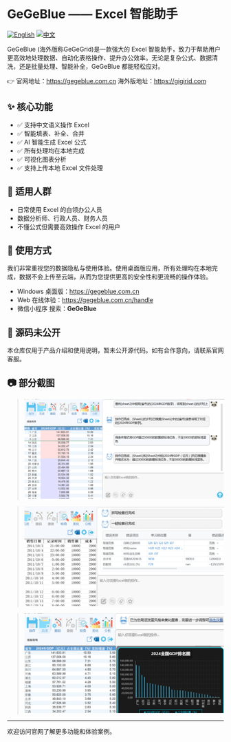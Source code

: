 # GeGeBlue —— Excel 智能助手

[![English](https://img.shields.io/badge/lang-en-blue.svg)](README.md)
[![中文](https://img.shields.io/badge/语言-中文-red.svg)](README.zh-CN.md)

GeGeBlue (海外版称GeGeGrid)是一款强大的 Excel 智能助手，致力于帮助用户更高效地处理数据、自动化表格操作、提升办公效率。无论是复杂公式、数据清洗，还是批量处理、智能补全，GeGeBlue 都能轻松应对。

👉 官网地址：https://gegeblue.com.cn 海外版地址：https://gigirid.com

## ✨ 核心功能

- ✅ 支持中文语义操作 Excel
- ✅ 智能填表、补全、合并
- ✅ AI 智能生成 Excel 公式
- ✅ 所有处理均在本地完成
- ✅ 可视化图表分析
- ✅ 支持上传本地 Excel 文件处理

## 🎯 适用人群

- 日常使用 Excel 的白领办公人员
- 数据分析师、行政人员、财务人员
- 不懂公式但需要高效操作 Excel 的用户

## 📌 使用方式

我们非常重视您的数据隐私与使用体验。使用桌面版应用，所有处理均在本地完成，数据不会上传至云端，从而为您提供更高的安全性和更流畅的操作体验。
- Windows 桌面版：https://gegeblue.com.cn
- Web 在线体验：https://gegeblue.com.cn/handle
- 微信小程序 搜索：**GeGeBlue**

## 🚫 源码未公开

本仓库仅用于产品介绍和使用说明，暂未公开源代码。如有合作意向，请联系官网客服。

## 📷 部分截图

> ![AI智能操作](./images/action.png)

> ![智能检查](./images/check.png)

> ![一键美化](./images/beautify.png)

---

欢迎访问官网了解更多功能和体验案例。


